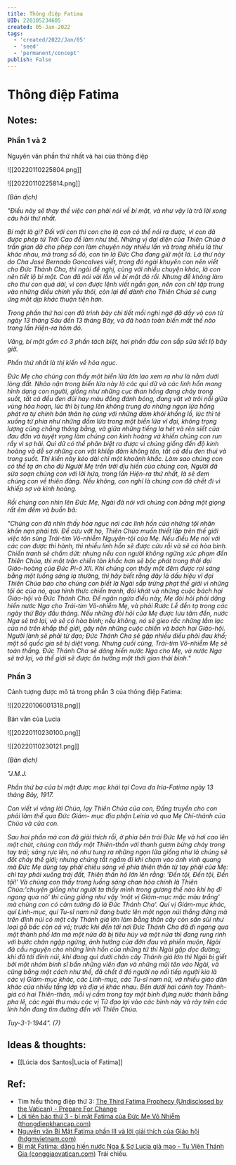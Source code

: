 ```yaml
---
title: Thông điệp Fatima
UID: 220105234605
created: 05-Jan-2022
tags:
  - 'created/2022/Jan/05'
  - 'seed'
  - 'permanent/concept'
publish: False
---
```

# Thông điệp Fatima

## Notes:

### Phần 1 và 2

Nguyên văn phần thứ nhất và hai của thông điệp

![[20220110225804.png]]

![[20220110225814.png]]

_(Bản dịch)_

_"Ðiều này sẽ thay thế việc con phải nói về bí mật, và như vậy là trả lời xong câu hỏi thứ nhất._

_Bí mật là gì? Ðối với con thì con cho là con có thể nói ra được, vì con đã được phép từ Trời Cao để làm như thế. Những vị đại diện của Thiên Chúa ở trần gian đã cho phép con làm chuyện này nhiều lần và trong nhiều lá thư khác nhau, mà trong số đó, con tin là Ðức Cha đang giữ một lá. Lá thư này do Cha José Bernado Goncalves viết, trong đó ngài khuyên con nên viết cho Ðức Thánh Cha, thì ngài đề nghị, cùng với nhiều chuyện khác, là con nên tiết lộ bí mật. Con đã nói vài lần về bí mật đó rồi. Nhưng để không làm cho thư con quá dài, vì con được lệnh viết ngắn gọn, nên con chỉ tập trung vào những điều chính yếu thôi, còn lại để dành cho Thiên Chúa sẽ cung ứng một dịp khác thuận tiện hơn._

_Trong phần thứ hai con đã trình bày chi tiết mối nghi ngờ đã dầy vò con từ ngày 13 tháng Sáu đến 13 tháng Bảy, và đã hoàn toàn biến mất thế nào trong lần Hiện-ra hôm đó._

_Vâng, bí mật gồm có 3 phần tách biệt, hai phần đầu con sắp sửa tiết lộ bây giờ._

_Phần thứ nhất là thị kiến về hỏa ngục._

_Ðức Mẹ cho chúng con thấy một biển lửa lớn lao xem ra như là nằm dưới lòng đất. Nhào nặn trong biển lửa này là các quỉ dữ và các linh hồn mang hình dạng con người, giống như những cục than hồng đang cháy trong suốt, tất cả đều đen đủi hay màu đồng đánh bóng, đang vật vờ trôi nổi giữa vùng hỏa hoạn, lúc thì bị tung lên không trung do những ngọn lửa hồng phát ra tự chính bản thân họ cùng với những đám khói khổng lồ, lúc thì té xuống tứ phía như những đốm lửa trong một biển lửa vĩ đại, không trọng lượng cũng chẳng thăng bằng, và giữa những tiếng la hét và rên siết của đau đớn và tuyệt vọng làm chúng con kinh hoàng và khiến chúng con run rẩy vì sợ hãi. Quỉ dữ có thể phân biệt ra được vì chúng giống đến độ kinh hoàng và dễ sợ những con vật khiếp đảm không tên, tất cả đều đen thui và trong suốt. Thị kiến này kéo dài chỉ một khoảnh khắc. Làm sao chúng con có thể tạ ơn cho đủ Người Mẹ trên trời dịu hiền của chúng con, Người đã sửa soạn chúng con với lời hứa, trong lần Hiện-ra thứ nhất, là sẽ đem chúng con về thiên đàng. Nếu không, con nghĩ là chúng con đã chết đi vì khiếp sợ và kinh hoàng._

_Rồi chúng con nhìn lên Ðức Mẹ, Ngài đã nói với chúng con bằng một giọng rất êm đềm và buồn bã:_ 

_"Chúng con đã nhìn thấy hỏa ngục nơi các linh hồn của những tội nhân khốn nạn phải tới. Ðể cứu vớt họ, Thiên Chúa muốn thiết lập trên thế giới việc tôn sùng Trái-tim Vô-nhiễm Nguyên-tội của Mẹ. Nếu điều Mẹ nói với các con được thi hành, thì nhiều linh hồn sẽ được cứu rỗi và sẽ có hòa bình. Chiến tranh sẽ chấm dứt: nhưng nếu con người không ngừng xúc phạm đến Thiên Chúa, thì một trận chiến tàn khốc hơn sẽ bộc phát trong thời đại Giáo-hoàng của Ðức Pi-ô XII. Khi chúng con thấy một đêm được rọi sáng bằng một luồng sáng lạ thường, thì hãy biết rằng đây là dấu hiệu vĩ đại Thiên Chúa báo cho chúng con biết là Ngài sắp trừng phạt thế giới vì những tội ác của nó, qua hình thức chiến tranh, đói khát và những cuộc bách hại Giáo-hội và Ðức Thánh Cha. Ðể ngăn ngừa điều này, Mẹ đòi hỏi phải dâng hiến nước Nga cho Trái-tim Vô-nhiễm Mẹ, và phải Rước Lễ đền tạ trong các ngày thứ Bảy đầu tháng. Nếu những đòi hỏi của Mẹ được lưu tâm đến, nước Nga sẽ trở lại, và sẽ có hòa bình; nếu không, nó sẽ gieo rắc những lầm lạc của nó trên khắp thế giới, gây nên những cuộc chiến và bách hại Giáo-hội. Người lành sẽ phải tử đạo; Ðức Thánh Cha sẽ gặp nhiều điều phải đau khổ; một số quốc gia sẽ bị diệt vong. Nhưng cuối cùng, Trái-tim Vô-nhiễm Mẹ sẽ toàn thắng. Ðức Thánh Cha sẽ dâng hiến nước Nga cho Mẹ, và nước Nga sẽ trở lại, và thế giới sẽ được ân hưởng một thời gian thái bình."_

### Phần 3
Cảnh tượng được mô tả trong phần 3 của thông điệp Fatima:

![[20220106001318.png]]

Bản văn của Lucia

![[20220110230100.png]]

![[20220110230121.png]]

_(Bản dịch)_

_"J.M.J._

_Phần thứ ba của bí mật được mạc khải tại Cova da Iria-Fatima ngày 13 tháng Bảy, 1917._

_Con viết vì vâng lời Chúa, lạy Thiên Chúa của con, Ðấng truyền cho con phải làm thế qua Ðức Giám- mục địa phận Leiria và qua Mẹ Chí-thánh của Chúa và của con._

_Sau hai phần mà con đã giải thích rồi, ở phía bên trái Ðức Mẹ và hơi cao lên một chút, chúng con thấy một Thiên-thần với thanh gươm bừng cháy trong tay trái; sáng rực lên, nó như tung ra những ngọn lửa giống như là chúng sẽ đốt cháy thế giới; nhưng chúng tắt ngấm đi khi chạm vào ánh vinh quang mà Ðức Mẹ dùng tay phải chiếu sáng về phía thiên thần từ tay phải của Mẹ: chỉ tay phải xuống trái đất, Thiên thần hô lớn lên rằng: 'Ðền tội, Ðền tội, Ðền tội!' Và chúng con thấy trong luồng sáng chan hòa chính là Thiên Chúa:'chuyện giống như người ta thấy mình trong gương thế nào khi họ đi ngang qua nó' thì cũng giống như vậy 'một vị Giám-mục mặc màu trắng' mà chúng con có cảm tưởng đó là Ðức Thánh Cha'. Quí vị Giám-mục khác, quí Linh-mục, quí Tu-sĩ nam nữ đang bước lên một ngọn núi thẳng đứng mà trên đỉnh núi có một cây Thánh giá lớn làm bằng thân cây còn sần sùi như loại gỗ bấc còn cả vỏ; trước khi đến tới nơi Ðức Thánh Cha đã đi ngang qua một thành phố lớn mà một nửa đã bị tiêu hủy và một nửa thì đang rung rinh với bước chân ngập ngừng, ảnh hưởng của đớn đau và phiền muộn, Ngài đã cầu nguyện cho những linh hồn của những tử thi Ngài gặp dọc đường; khi đã tới đỉnh núi, khi đang quì dưới chân cây Thánh giá lớn thì Ngài bị giết bởi một nhóm binh sĩ bắn những viên đạn và những mũi tên vào Ngài, và cũng bằng một cách như thế, đã chết ở đó người nọ nối tiếp người kia là các vị Giám-mục khác, các Linh-mục, các Tu-sĩ nam nữ, và nhiều giáo dân khác của nhiều tầng lớp và địa vị khác nhau. Bên dưới hai cánh tay Thánh-giá có hai Thiên-thần, mỗi vị cầm trong tay một bình đựng nước thánh bằng pha lê, các ngài thu máu các vị Tử đạo lại vào các bình này và rảy trên các linh hồn đang tìm đường đến với Thiên Chúa._ 

_Tuy-3-1-1944". (7)_

## Ideas & thoughts:
- [[Lúcia dos Santos|Lucia of Fatima]]
## Ref:
- Tìm hiểu thông điệp thứ 3: [The Third Fatima Prophecy (Undisclosed by the Vatican) - Prepare For Change](https://prepareforchange.net/2018/08/30/the-third-fatima-prophecy-undisclosed-by-the-vatican/)
- [Lời tiên báo thứ 3 - bí mật Fatima của Đức Mẹ Vô Nhiễm (thongdiepkhancap.com)](https://thongdiepkhancap.com/loi-tien-bao-thu-3-bi-mat-fatima.html)
- [Nguyên văn Bí Mật Fatima phần III và lời giải thích của Giáo hội (hdgmvietnam.com)](https://hdgmvietnam.com/chi-tiet/nguyen-van-bi-mat-fatima-phan-iii-va-loi-giai-thich-cua-giao-hoi-39579)
- [Bí mật Fatima: dâng hiến nước Nga & Sơ Lucia giả mạo - Tu Viện Thánh Gia (conggiaovatican.com)](https://conggiaovatican.com/fatima-so-lucia-gia-mao/) Trái chiều.
